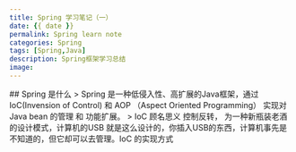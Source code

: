 ```yaml
---
title: Spring 学习笔记（一）
date: {{ date }}
permalink: Spring learn note
categories: Spring
tags: [Spring,Java]
description: Spring框架学习总结
image:
---
```

<p class="description"></p>
## Spring 是什么
> Spring 是一种低侵入性、高扩展的Java框架，通过 IoC(Invension of Control) 和 AOP （Aspect Oriented Programming） 实现对Java bean 的管理 和 功能扩展。
>  IoC 顾名思义 控制反转， 为一种新瓶装老酒的设计模式，计算机的USB 就是这么设计的，你插入USB的东西，计算机事先是不知道的，但它却可以去管理。IoC 的实现方式  